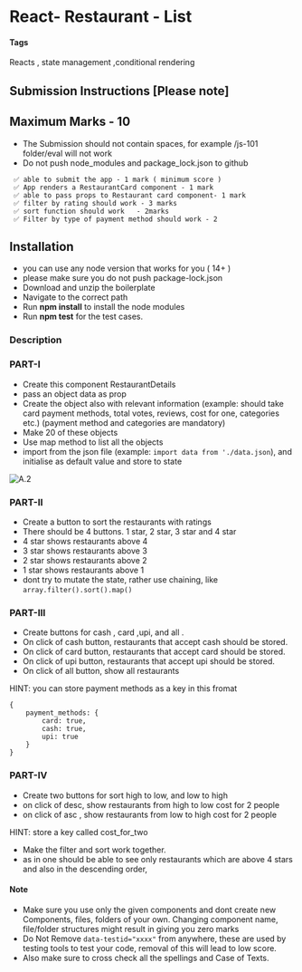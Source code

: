 # React- Restaurant - List
#### Tags 
Reacts , state management ,conditional rendering

## Submission Instructions [Please note]

## Maximum Marks - 10

- The Submission should not contain spaces, for example /js-101 folder/eval will not work
- Do not push node_modules and package_lock.json to github

```
 ✅ able to submit the app - 1 mark ( minimum score )
 ✅ App renders a RestaurantCard component - 1 mark
 ✅ able to pass props to Restaurant card component- 1 mark
 ✅ filter by rating should work - 3 marks
 ✅ sort function should work   - 2marks
 ✅ Filter by type of payment method should work - 2

```

## Installation

- you can use any node version that works for you ( 14+ )
- please make sure you do not push package-lock.json
- Download and unzip the boilerplate
- Navigate to the correct path
- Run **npm install** to install the node modules
- Run **npm test** for the test cases.
### Description
### PART-I

- Create this component RestaurantDetails
- pass an object data as prop
- Create the object also with relevant information (example: should take card payment methods, total votes, reviews, cost for one, categories etc.) (payment method and categories are mandatory)
- Make 20 of these objects
- Use map method to list all the objects
- import from the json file (example: `import data from './data.json`), and initialise as default value and store to state


![A.2](https://i.imgur.com/lMeVwr7.png)

### PART-II

- Create a button to sort the restaurants with ratings
- There should be 4 buttons. 1 star, 2 star, 3 star and 4 star
- 4 star shows restaurants above 4
- 3 star shows restaurants above 3
- 2 star shows restaurants above 2
- 1 star shows restaurants above 1
- dont try to mutate the state, rather use chaining, like `array.filter().sort().map()`

### PART-III

- Create buttons for cash , card ,upi, and all .
- On click of cash  button,  restaurants that accept cash should be stored.
- On click of card button, restaurants that accept card should be stored.
-  On click of upi button, restaurants that accept upi  should be stored.
- On click of all button, show all restaurants

HINT: you can store payment methods as a key in this fromat

```
{
    payment_methods: {
        card: true,
        cash: true,
        upi: true
    }
}
```

### PART-IV

- Create two buttons for sort high to low, and low to high
- on click of desc, show restaurants from high to low cost for 2 people
- on click of asc , show restaurants from low to high cost for 2 people

HINT: store a key called cost_for_two

- Make the filter and sort work together.
- as in  one should be able to see only restaurants which are above 4 stars and also in the descending order,



 #### **Note** 
- Make sure you use only the given components and dont create new Components, files, folders of your own. Changing component name, file/folder structures might result in giving you zero marks
- Do Not Remove `data-testid="xxxx"` from anywhere, these are used by testing tools to test your code, removal of this will lead to low score.
- Also make sure to cross check all the spellings and Case of Texts.
